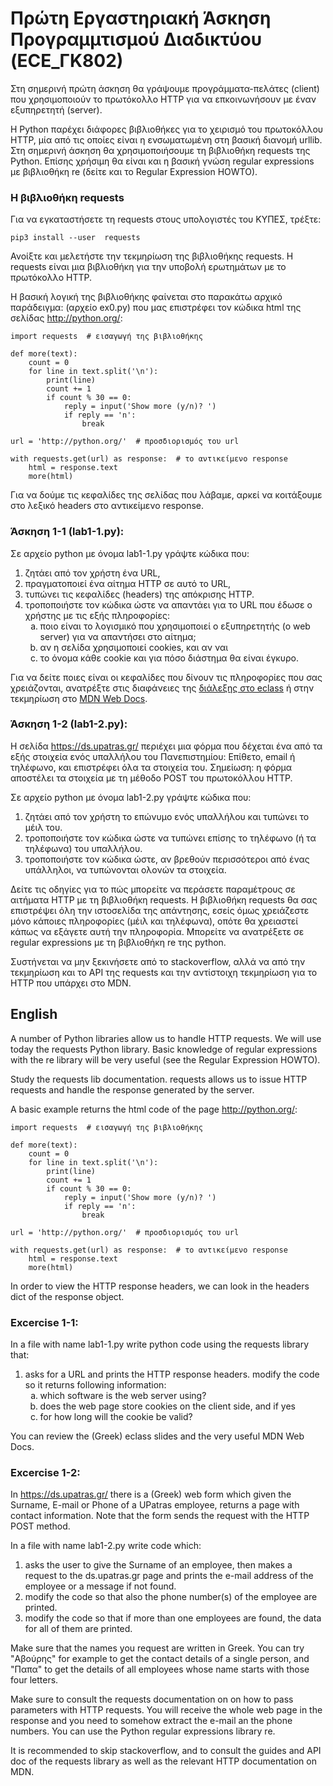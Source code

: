 # Πρώτη Εργαστηριακή Άσκηση Προγραμμτισμού Διαδικτύου (ECE_ΓΚ802)

Στη σημερινή πρώτη άσκηση θα γράψουμε προγράμματα-πελάτες (client) που χρησιμοποιούν το πρωτόκολλο HTTP για να επκοινωνήσουν με έναν εξυπηρετητή (server).

Η Python παρέχει διάφορες βιβλιοθήκες για το χειρισμό του πρωτοκόλλου HTTP, μία από τις οποίες είναι η ενσωματωμένη στη βασική διανομή urllib. Στη σημερινή άσκηση θα χρησιμοποιήσουμε τη βιβλιοθήκη requests της Python. Επίσης χρήσιμη θα είναι και η βασική γνώση regular expressions με βιβλιοθήκη re (δείτε και το Regular Expression HOWTO).

### Η βιβλιοθήκη requests

Για να εγκαταστήσετε τη requests στους υπολογιστές του ΚΥΠΕΣ, τρέξτε:

```pip3 install --user  requests```

Ανοίξτε και μελετήστε την τεκμηρίωση της βιβλιοθήκης requests. Η requests είναι μια βιβλιοθήκη για την υποβολή ερωτημάτων με το πρωτόκολλο HTTP.

Η βασική λογική της βιβλιοθήκης φαίνεται στο παρακάτω αρχικό παράδειγμα: (αρχείο ex0.py) που μας επιστρέφει τον κώδικα html της σελίδας http://python.org/:


```
import requests  # εισαγωγή της βιβλιοθήκης

def more(text):
    count = 0
    for line in text.split('\n'):
        print(line)
        count += 1
        if count % 30 == 0:
            reply = input('Show more (y/n)? ')
            if reply == 'n':
                break

url = 'http://python.org/'  # προσδιορισμός του url

with requests.get(url) as response:  # το αντικείμενο response
    html = response.text
    more(html)

```


Για να δούμε τις κεφαλίδες της σελίδας που λάβαμε, αρκεί να κοιτάξουμε στο λεξικό headers στο αντικείμενο response.

### Άσκηση 1-1 (lab1-1.py):

Σε αρχείο python με όνομα lab1-1.py γράψτε κώδικα που:

1. ζητάει από τον χρήστη ένα URL,
2. πραγματοποιεί ένα αίτημα HTTP σε αυτό το URL,
3. τυπώνει τις κεφαλίδες (headers) της απόκρισης HTTP.
4. τροποποιήστε τον κώδικα ώστε να απαντάει για το URL που έδωσε ο χρήστης με τις εξής πληροφορίες:
    <ol type="a">
        <li>ποιο είναι το λογισμικό που χρησιμοποιεί ο εξυπηρετητής (ο web server) για να απαντήσει στο αίτημα;</li>
        <li>αν η σελίδα χρησιμοποιεί cookies, και αν ναι</li>
        <li>το όνομα κάθε cookie και για πόσο διάστημα θα είναι έγκυρο.</li>
    </ol>
Για να δείτε ποιες είναι οι κεφαλίδες που δίνουν τις πληροφορίες που σας χρειάζονται, ανατρέξτε στις διαφάνειες της [διάλεξης στο eclass](https://eclass.upatras.gr/modules/units/?course=EE767&id=3262) ή στην τεκμηρίωση στο [MDN Web Docs](https://developer.mozilla.org/en-US/).
### Άσκηση 1-2 (lab1-2.py):

H σελίδα https://ds.upatras.gr/ περιέχει μια φόρμα που δέχεται ένα από τα εξής στοιχεία ενός υπαλλήλου του Πανεπιστημίου: Επίθετο, email ή τηλέφωνο, και επιστρέφει όλα τα στοιχεία του. Σημείωση: η φόρμα αποστέλει τα στοιχεία με τη μέθοδο POST του πρωτοκόλλου HTTP.

Σε αρχείο python με όνομα lab1-2.py γράψτε κώδικα που:

1. ζητάει από τον χρήστη το επώνυμο ενός υπαλλήλου και τυπώνει το μέιλ του.
2. τροποποιήστε τον κώδικα ώστε να τυπώνει επίσης το τηλέφωνο (ή τα τηλέφωνα) του υπαλλήλου.
3. τροποποιήστε τον κώδικα ώστε, αν βρεθούν περισσότεροι από ένας υπάλληλοι, να τυπώνονται ολονών τα στοιχεία.

Δείτε τις οδηγίες για το πώς μπορείτε να περάσετε παραμέτρους σε αιτήματα HTTP με τη βιβλιοθήκη requests. Η βιβλιοθήκη requests θα σας επιστρέψει όλη την ιστοσελίδα της απάντησης, εσείς όμως χρειάζεστε μόνο κάποιες πληροφορίες (μέιλ και τηλέφωνα), οπότε θα χρειαστεί κάπως να εξάγετε αυτή την πληροφορία. Μπορείτε να ανατρέξετε σε regular expressions με τη βιβλιοθήκη re της python.

Συστήνεται να μην ξεκινήσετε από το stackoverflow, αλλά να από την τεκμηρίωση και το API της requests και την αντίστοιχη τεκμηρίωση για το HTTP που υπάρχει στο MDN.


## English

A number of Python libraries allow us to handle HTTP requests. We will use today the requests Python library. Basic knowledge of regular expressions with the re library will be very useful (see the Regular Expression HOWTO).

Study the requests lib documentation. requests allows us to issue HTTP requests and handle the response generated by the server.

A basic example returns the html code of the page http://python.org/:


```
import requests  # εισαγωγή της βιβλιοθήκης

def more(text):
    count = 0
    for line in text.split('\n'):
        print(line)
        count += 1
        if count % 30 == 0:
            reply = input('Show more (y/n)? ')
            if reply == 'n':
                break

url = 'http://python.org/'  # προσδιορισμός του url

with requests.get(url) as response:  # το αντικείμενο response
    html = response.text
    more(html)
```



In order to view the HTTP response headers, we can look in the headers dict of the response object.
### Excercise 1-1:

In a file with name lab1-1.py write python code using the requests library that:

1. asks for a URL and prints the HTTP response headers.
modify the code so it returns following information:
    <ol type="a">
    <li>which software is the web server using?</li>
    <li>does the web page store cookies on the client side, and if yes</li>
    <li>for how long will the cookie be valid?</li>
    </ol>

You can review the (Greek) eclass slides and the very useful MDN Web Docs.
### Excercise 1-2:

In https://ds.upatras.gr/ there is a (Greek) web form which given the Surname, E-mail or Phone of a UPatras employee, returns a page with contact information. Note that the form sends the request with the HTTP POST method.

In a file with name lab1-2.py write code which:

1. asks the user to give the Surname of an employee, then makes a request to the ds.upatras.gr page and prints the e-mail address of the employee or a message if not found.
2. modify the code so that also the phone number(s) of the employee are printed.
3. modify the code so that if more than one employees are found, the data for all of them are printed.

Make sure that the names you request are written in Greek. You can try "Αβούρης" for example to get the contact details of a single person, and "Παπα" to get the details of all employees whose name starts with those four letters.

Make sure to consult the requests documentation on on how to pass parameters with HTTP requests. You will receive the whole web page in the response and you need to somehow extract the e-mail an the phone numbers. You can use the Python regular expressions library re.

It is recommended to skip stackoverflow, and to consult the guides and API doc of the requests library as well as the relevant  HTTP documentation on MDN.
